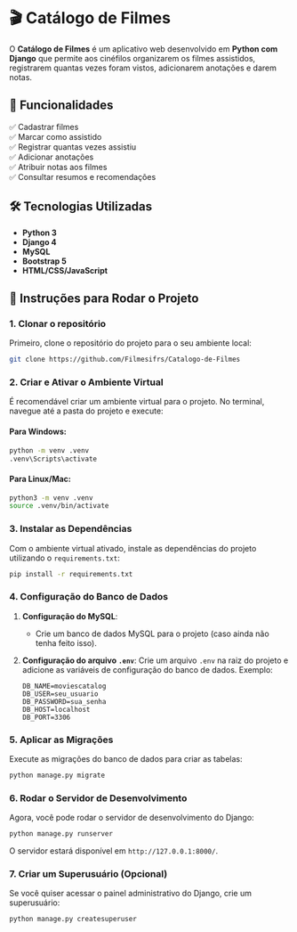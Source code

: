 
# 🎬 Catálogo de Filmes

O **Catálogo de Filmes** é um aplicativo web desenvolvido em **Python com Django** que permite aos cinéfilos organizarem os filmes assistidos, registrarem quantas vezes foram vistos, adicionarem anotações e darem notas.

## 🚀 Funcionalidades
✅ Cadastrar filmes  
✅ Marcar como assistido  
✅ Registrar quantas vezes assistiu  
✅ Adicionar anotações  
✅ Atribuir notas aos filmes  
✅ Consultar resumos e recomendações  

## 🛠 Tecnologias Utilizadas
- **Python 3**  
- **Django 4**  
- **MySQL**  
- **Bootstrap 5**  
- **HTML/CSS/JavaScript**

## 📝 Instruções para Rodar o Projeto

### 1. **Clonar o repositório**
Primeiro, clone o repositório do projeto para o seu ambiente local:
```sh
git clone https://github.com/Filmesifrs/Catalogo-de-Filmes
```

### 2. **Criar e Ativar o Ambiente Virtual**
É recomendável criar um ambiente virtual para o projeto. No terminal, navegue até a pasta do projeto e execute:

#### Para Windows:
```sh
python -m venv .venv
.venv\Scripts\activate
```

#### Para Linux/Mac:
```sh
python3 -m venv .venv
source .venv/bin/activate
```

### 3. **Instalar as Dependências**
Com o ambiente virtual ativado, instale as dependências do projeto utilizando o `requirements.txt`:
```sh
pip install -r requirements.txt
```

### 4. **Configuração do Banco de Dados**
1. **Configuração do MySQL**: 
   - Crie um banco de dados MySQL para o projeto (caso ainda não tenha feito isso).
   
2. **Configuração do arquivo `.env`**:
   Crie um arquivo `.env` na raiz do projeto e adicione as variáveis de configuração do banco de dados. Exemplo:
   ```
   DB_NAME=moviescatalog
   DB_USER=seu_usuario
   DB_PASSWORD=sua_senha
   DB_HOST=localhost
   DB_PORT=3306
   ```

### 5. **Aplicar as Migrações**
Execute as migrações do banco de dados para criar as tabelas:
```sh
python manage.py migrate
```

### 6. **Rodar o Servidor de Desenvolvimento**
Agora, você pode rodar o servidor de desenvolvimento do Django:
```sh
python manage.py runserver
```

O servidor estará disponível em `http://127.0.0.1:8000/`.


### 7. **Criar um Superusuário (Opcional)**
Se você quiser acessar o painel administrativo do Django, crie um superusuário:
```sh
python manage.py createsuperuser
```

